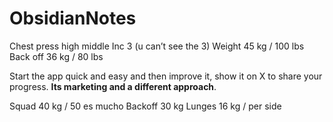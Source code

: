 # ObsidianNotes
Chest press 
    high middle
     Inc 3 (u can’t see the 3)
     Weight 45 kg / 100 lbs 
Back off
    36 kg / 80 lbs 


Start the app quick and easy and then improve it, show it on X to share your progress. **Its marketing and a different approach**.

Squad 
     40 kg / 50 es mucho
Backoff 
     30 kg 
Lunges
     16 kg / per side 